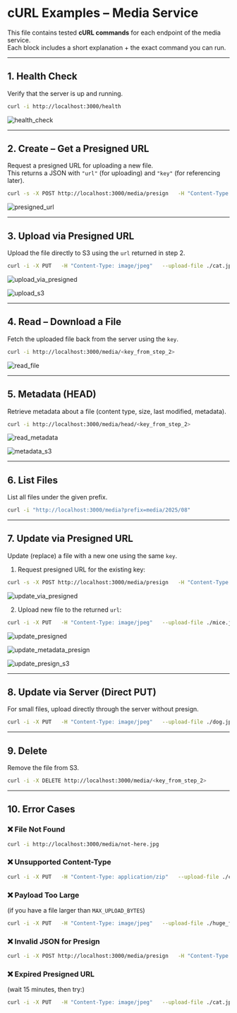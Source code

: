 # cURL Examples – Media Service

This file contains tested **cURL commands** for each endpoint of the media service.  
Each block includes a short explanation + the exact command you can run.

---

## 1. Health Check
Verify that the server is up and running.

```bash
curl -i http://localhost:3000/health
```

![health_check](https://github.com/user-attachments/assets/f3e1781d-9049-4161-8763-4de1b020652d)

---

## 2. Create – Get a Presigned URL
Request a presigned URL for uploading a new file.  
This returns a JSON with `"url"` (for uploading) and `"key"` (for referencing later).

```bash
curl -s -X POST http://localhost:3000/media/presign   -H "Content-Type: application/json"   -d '{"filename":"cat.jpg","contentType":"image/jpeg"}'
```

![presigned_url](https://github.com/user-attachments/assets/69e5fb5b-14d8-4dd8-8512-17d0fe4449f0)

---

## 3. Upload via Presigned URL
Upload the file directly to S3 using the `url` returned in step 2.

```bash
curl -i -X PUT   -H "Content-Type: image/jpeg"   --upload-file ./cat.jpg   "<url_from_step_2>"
```

![upload_via_presigned](https://github.com/user-attachments/assets/d3f8b24d-7c69-4141-ac1c-eae1b8656abc)

![upload_s3](https://github.com/user-attachments/assets/b6642276-f240-4f04-a446-20117a2eb0b9)

---

## 4. Read – Download a File
Fetch the uploaded file back from the server using the `key`.

```bash
curl -i http://localhost:3000/media/<key_from_step_2>
```

![read_file](https://github.com/user-attachments/assets/bb3c2e6f-2d22-455f-bde1-d667af773e57)

---

## 5. Metadata (HEAD)
Retrieve metadata about a file (content type, size, last modified, metadata).

```bash
curl -i http://localhost:3000/media/head/<key_from_step_2>
```

![read_metadata](https://github.com/user-attachments/assets/e3d83e5f-c104-4e3c-88c5-4075fbe92925)

![metadata_s3](https://github.com/user-attachments/assets/54b74ec6-98a6-45f8-ab37-8d7862108125)

---

## 6. List Files
List all files under the given prefix.

```bash
curl -i "http://localhost:3000/media?prefix=media/2025/08"
```

---

## 7. Update via Presigned URL
Update (replace) a file with a new one using the same `key`.

1. Request presigned URL for the existing key:
```bash
curl -s -X POST http://localhost:3000/media/presign   -H "Content-Type: application/json"   -d '{"key":"<key_from_step_2>","contentType":"image/jpeg"}'
```

![update_via_presigned](https://github.com/user-attachments/assets/04534e4d-571d-49f7-b29c-4252d63b0e46)

2. Upload new file to the returned `url`:
```bash
curl -i -X PUT   -H "Content-Type: image/jpeg"   --upload-file ./mice.jpg   "<url_from_update_presign>"
```
![update_presigned](https://github.com/user-attachments/assets/d05e2e1b-0faf-44d0-bc99-48ff64cdcff2)

![update_metadata_presign](https://github.com/user-attachments/assets/07aa4350-7d8b-4e75-9adf-1e5338341c57)

![update_presign_s3](https://github.com/user-attachments/assets/7068674e-0d62-43ce-81a1-d86dc7103217)

---

## 8. Update via Server (Direct PUT)
For small files, upload directly through the server without presign.

```bash
curl -i -X PUT   -H "Content-Type: image/jpeg"   --upload-file ./dog.jpg   http://localhost:3000/media/<key_from_step_2>
```

---

## 9. Delete
Remove the file from S3.

```bash
curl -i -X DELETE http://localhost:3000/media/<key_from_step_2>
```

---

## 10. Error Cases

### ❌ File Not Found
```bash
curl -i http://localhost:3000/media/not-here.jpg
```

### ❌ Unsupported Content-Type
```bash
curl -i -X PUT   -H "Content-Type: application/zip"   --upload-file ./cat.jpg   http://localhost:3000/media/<key_from_step_2>
```

### ❌ Payload Too Large
(if you have a file larger than `MAX_UPLOAD_BYTES`)
```bash
curl -i -X PUT   -H "Content-Type: image/jpeg"   --upload-file ./huge_file.jpg   http://localhost:3000/media/<key_from_step_2>
```

### ❌ Invalid JSON for Presign
```bash
curl -i -X POST http://localhost:3000/media/presign   -H "Content-Type: application/json"   -d '{"filename": "bad.json", "contentType": }'
```

### ❌ Expired Presigned URL
(wait 15 minutes, then try:)
```bash
curl -i -X PUT   -H "Content-Type: image/jpeg"   --upload-file ./cat.jpg   "<expired_url>"
```
